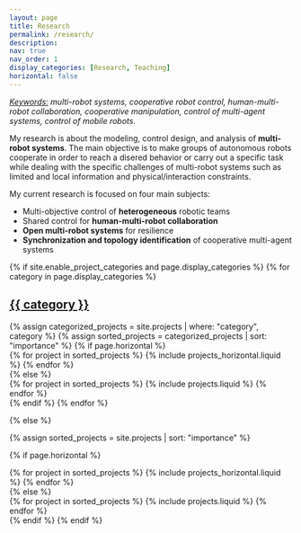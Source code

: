 ```yaml
---
layout: page
title: Research
permalink: /research/
description: 
nav: true
nav_order: 1
display_categories: [Research, Teaching]
horizontal: false
---
```


*<u>Keywords:</u> multi-robot systems, cooperative robot control, human-multi-robot collaboration, cooperative manipulation, control of multi-agent systems, control of mobile robots.*

My research is about the modeling, control design, and analysis of **multi-robot systems**. The main objective is to make groups of autonomous robots cooperate in order to reach a disered behavior or carry out a specific task while dealing with the specific challenges of multi-robot systems such as limited and local information and physical/interaction constraints.

My current research is focused on four main subjects:

* Multi-objective control of **heterogeneous** robotic teams
* Shared control for **human-multi-robot collaboration**
* **Open multi-robot systems** for resilience
* **Synchronization and topology identification** of cooperative multi-agent systems

<!-- pages/projects.md -->
<div class="projects">
{% if site.enable_project_categories and page.display_categories %}
  <!-- Display categorized projects -->
  {% for category in page.display_categories %}
  <a id="{{ category }}" href=".#{{ category }}">
    <h2 class="category">{{ category }}</h2>
  </a>
  {% assign categorized_projects = site.projects | where: "category", category %}
  {% assign sorted_projects = categorized_projects | sort: "importance" %}
  <!-- Generate cards for each project -->
  {% if page.horizontal %}
  <div class="container">
    <div class="row row-cols-1 row-cols-md-2">
    {% for project in sorted_projects %}
      {% include projects_horizontal.liquid %}
    {% endfor %}
    </div>
  </div>
  {% else %}
  <div class="row row-cols-1 row-cols-md-3">
    {% for project in sorted_projects %}
      {% include projects.liquid %}
    {% endfor %}
  </div>
  {% endif %}
  {% endfor %}

{% else %}

<!-- Display projects without categories -->

{% assign sorted_projects = site.projects | sort: "importance" %}

  <!-- Generate cards for each project -->

{% if page.horizontal %}

  <div class="container">
    <div class="row row-cols-1 row-cols-md-2">
    {% for project in sorted_projects %}
      {% include projects_horizontal.liquid %}
    {% endfor %}
    </div>
  </div>
  {% else %}
  <div class="row row-cols-1 row-cols-md-3">
    {% for project in sorted_projects %}
      {% include projects.liquid %}
    {% endfor %}
  </div>
  {% endif %}
{% endif %}
</div>
